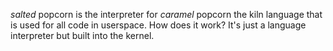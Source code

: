 *salted* popcorn is the interpreter for *caramel* popcorn the kiln language that is used for all code in userspace.
How does it work? It's just a language interpreter but built into the kernel. 